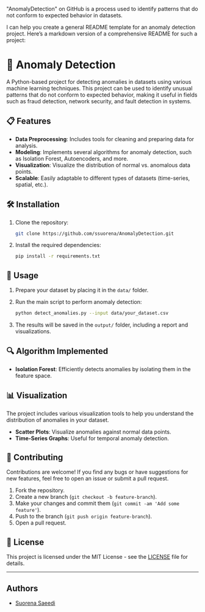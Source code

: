 "AnomalyDetection" on GitHub is a process used to identify patterns that do not conform to expected behavior in datasets.

I can help you create a general README template for an anomaly detection project. Here’s a markdown version of a comprehensive README for such a project:


# 🚨 Anomaly Detection

A Python-based project for detecting anomalies in datasets using various machine learning techniques. This project can be used to identify unusual patterns that do not conform to expected behavior, making it useful in fields such as fraud detection, network security, and fault detection in systems.

## 📋 Features

- **Data Preprocessing**: Includes tools for cleaning and preparing data for analysis.
- **Modeling**: Implements several algorithms for anomaly detection, such as Isolation Forest, Autoencoders, and more.
- **Visualization**: Visualize the distribution of normal vs. anomalous data points.
- **Scalable**: Easily adaptable to different types of datasets (time-series, spatial, etc.).

## 🛠️ Installation

1. Clone the repository:

   ```bash
   git clone https://github.com/ssuorena/AnomalyDetection.git
   ```

2. Install the required dependencies:

   ```bash
   pip install -r requirements.txt
   ```

## 🚀 Usage

1. Prepare your dataset by placing it in the `data/` folder.
2. Run the main script to perform anomaly detection:

   ```bash
   python detect_anomalies.py --input data/your_dataset.csv
   ```

3. The results will be saved in the `output/` folder, including a report and visualizations.

## 🔍 Algorithm Implemented

- **Isolation Forest**: Efficiently detects anomalies by isolating them in the feature space.

## 📊 Visualization

The project includes various visualization tools to help you understand the distribution of anomalies in your dataset.

- **Scatter Plots**: Visualize anomalies against normal data points.
- **Time-Series Graphs**: Useful for temporal anomaly detection.
  
## 🤖 Contributing

Contributions are welcome! If you find any bugs or have suggestions for new features, feel free to open an issue or submit a pull request.

1. Fork the repository.
2. Create a new branch (`git checkout -b feature-branch`).
3. Make your changes and commit them (`git commit -am 'Add some feature'`).
4. Push to the branch (`git push origin feature-branch`).
5. Open a pull request.

## 📄 License

This project is licensed under the MIT License - see the [LICENSE](LICENSE) file for details.

---

## Authors

- [Suorena Saeedi](https://github.com/ssuorena)